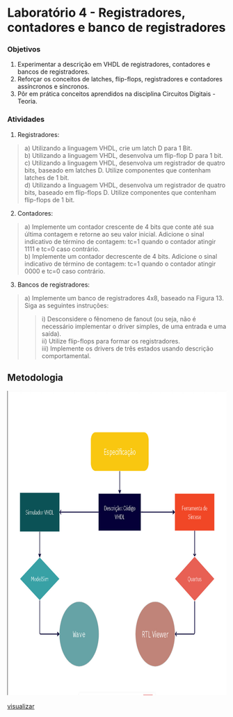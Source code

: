 # Laboratório 4 - Registradores, contadores e banco de registradores

### Objetivos

1. Experimentar a descrição em VHDL de registradores, contadores e bancos de
registradores.
2. Reforçar os conceitos de latches, flip-flops, registradores e contadores assíncronos e síncronos.
3. Pôr em prática conceitos aprendidos na disciplina Circuitos Digitais - Teoria.

### Atividades

1) Registradores:
> a) Utilizando a linguagem VHDL, crie um latch D para 1 Bit. <br />
> b) Utilizando a linguagem VHDL, desenvolva um flip-flop D para 1 bit. <br />
> c) Utilizando a linguagem VHDL, desenvolva um registrador de quatro bits,
baseado em latches D. Utilize componentes que contenham latches de 1 bit. <br />
> d) Utilizando a linguagem VHDL, desenvolva um registrador de quatro bits,
baseado em flip-flops D. Utilize componentes que contenham flip-flops de 1
bit.

2) Contadores:
> a) Implemente um contador crescente de 4 bits que conte até sua última
contagem e retorne ao seu valor inicial. Adicione o sinal indicativo de término
de contagem: tc=1 quando o contador atingir 1111 e tc=0 caso contrário. <br />
> b) Implemente um contador decrescente de 4 bits. Adicione o sinal indicativo de
término de contagem: tc=1 quando o contador atingir 0000 e tc=0 caso
contrário.

3) Bancos de registradores:
> a) Implemente um banco de registradores 4x8, baseado na Figura 13. Siga as
seguintes instruções:
>> i) Desconsidere o fênomeno de fanout (ou seja, não é necessário
implementar o driver simples, de uma entrada e uma saída). <br />
>> ii) Utilize flip-flops para formar os registradores. <br />
>> iii) Implemente os drivers de três estados usando descrição
comportamental.


## Metodologia

<img src = "/lab1/q1/assets/fluxograma.png" width = "780px" height = "700px" alig/>

[visualizar](https://github.com/franssoares/cd-labs/blob/dev/lab1/q1/assets/fluxograma.png)